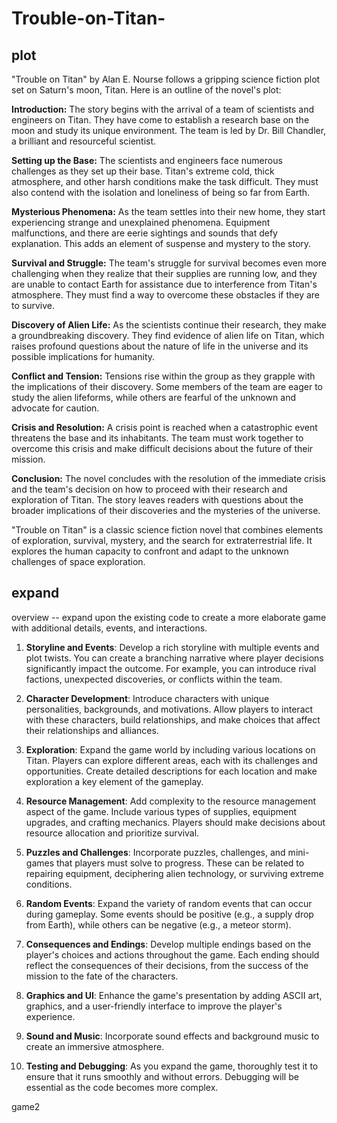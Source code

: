 # Trouble-on-Titan-

## plot

"Trouble on Titan" by Alan E. Nourse follows a gripping science fiction plot set on Saturn's moon, Titan. Here is an outline of the novel's plot:

**Introduction:**
The story begins with the arrival of a team of scientists and engineers on Titan. They have come to establish a research base on the moon and study its unique environment. The team is led by Dr. Bill Chandler, a brilliant and resourceful scientist.

**Setting up the Base:**
The scientists and engineers face numerous challenges as they set up their base. Titan's extreme cold, thick atmosphere, and other harsh conditions make the task difficult. They must also contend with the isolation and loneliness of being so far from Earth.

**Mysterious Phenomena:**
As the team settles into their new home, they start experiencing strange and unexplained phenomena. Equipment malfunctions, and there are eerie sightings and sounds that defy explanation. This adds an element of suspense and mystery to the story.

**Survival and Struggle:**
The team's struggle for survival becomes even more challenging when they realize that their supplies are running low, and they are unable to contact Earth for assistance due to interference from Titan's atmosphere. They must find a way to overcome these obstacles if they are to survive.

**Discovery of Alien Life:**
As the scientists continue their research, they make a groundbreaking discovery. They find evidence of alien life on Titan, which raises profound questions about the nature of life in the universe and its possible implications for humanity.

**Conflict and Tension:**
Tensions rise within the group as they grapple with the implications of their discovery. Some members of the team are eager to study the alien lifeforms, while others are fearful of the unknown and advocate for caution.

**Crisis and Resolution:**
A crisis point is reached when a catastrophic event threatens the base and its inhabitants. The team must work together to overcome this crisis and make difficult decisions about the future of their mission.

**Conclusion:**
The novel concludes with the resolution of the immediate crisis and the team's decision on how to proceed with their research and exploration of Titan. The story leaves readers with questions about the broader implications of their discoveries and the mysteries of the universe.

"Trouble on Titan" is a classic science fiction novel that combines elements of exploration, survival, mystery, and the search for extraterrestrial life. It explores the human capacity to confront and adapt to the unknown challenges of space exploration.

## expand
 overview  -- expand upon the existing code to create a more elaborate game with additional details, events, and interactions.

1. **Storyline and Events**: Develop a rich storyline with multiple events and plot twists. You can create a branching narrative where player decisions significantly impact the outcome. For example, you can introduce rival factions, unexpected discoveries, or conflicts within the team.

2. **Character Development**: Introduce characters with unique personalities, backgrounds, and motivations. Allow players to interact with these characters, build relationships, and make choices that affect their relationships and alliances.

3. **Exploration**: Expand the game world by including various locations on Titan. Players can explore different areas, each with its challenges and opportunities. Create detailed descriptions for each location and make exploration a key element of the gameplay.

4. **Resource Management**: Add complexity to the resource management aspect of the game. Include various types of supplies, equipment upgrades, and crafting mechanics. Players should make decisions about resource allocation and prioritize survival.

5. **Puzzles and Challenges**: Incorporate puzzles, challenges, and mini-games that players must solve to progress. These can be related to repairing equipment, deciphering alien technology, or surviving extreme conditions.

6. **Random Events**: Expand the variety of random events that can occur during gameplay. Some events should be positive (e.g., a supply drop from Earth), while others can be negative (e.g., a meteor storm).

7. **Consequences and Endings**: Develop multiple endings based on the player's choices and actions throughout the game. Each ending should reflect the consequences of their decisions, from the success of the mission to the fate of the characters.

8. **Graphics and UI**: Enhance the game's presentation by adding ASCII art, graphics, and a user-friendly interface to improve the player's experience.

9. **Sound and Music**: Incorporate sound effects and background music to create an immersive atmosphere.

10. **Testing and Debugging**: As you expand the game, thoroughly test it to ensure that it runs smoothly and without errors. Debugging will be essential as the code becomes more complex.

 game2

 ## 

